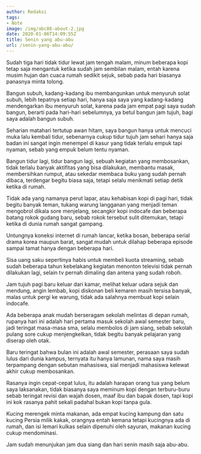 ```yaml
---
author: Redaksi
tags:
- Note
image: /img/abc88-about-2.jpg
date: 2020-01-06T14:09:55Z
title: Senin yang abu-abu
url: /senin-yang-abu-abu/
---
```


Sudah tiga hari tidak tidur lewat jam tengah malam, minum beberapa kopi tetap saja mengantuk ketika sudah jam sembilan malam, entah karena musim hujan dan cuaca rumah sedikit sejuk, sebab pada hari biasanya panasnya minta tolong.

Bangun subuh, kadang-kadang ibu membangunkan untuk menyuruh solat subuh, lebih tepatnya setiap hari, hanya saja saya yang kadang-kadang mendengarkan ibu menyuruh solat, karena pada jam empat pagi saya sudah bangun, berarti pada hari-hari sebelumnya, ya betul bangun jam tujuh, bagi saya adalah bangun subuh.

Seharian matahari tertutup awan hitam, saya bangun hanya untuk mencuci muka lalu kembali tidur, sebenarnya cukup tidur tujuh jam sehari hanya saja badan ini sangat ingin menempel di kasur yang tidak terlalu empuk tapi nyaman, sebab yang empuk belum tentu nyaman.

Bangun tidur lagi, tidur bangun lagi, sebuah kegiatan yang membosankan, tidak terlalu banyak aktifitas yang bisa dilakukan, membantu masak, membersihkan rumput, atau sekedar membaca buku yang sudah pernah dibaca, terdengar begitu biasa saja, tetapi selalu menikmati setiap detik ketika di rumah.

Tidak ada yang namanya perut lapar, atau kehabisan kopi di pagi hari, tidak begitu banyak teman, tukang warung langganan yang menjadi teman mengobrol dikala sore menjelang, secangkir kopi indocafe dan beberapa batang rokok gudang baru, sebab rokok tersebut sulit ditemukan, tetapi ketika di dunia rumah sangat gampang.

Untungnya koneksi internet di rumah lancar, ketika bosan, beberapa serial drama korea maupun barat, sangat mudah untuk dilahap beberapa episode sampai tamat hanya dengan beberapa hari.

Sisa uang saku sepertinya habis untuk membeli kuota streaming, sebab sudah beberapa tahun kebelakang kegiatan menonton televisi tidak pernah dilakukan lagi, selain tv pernah dimaling dan antena yang sudah roboh.

Jam tujuh pagi baru keluar dari kamar, melihat keluar udara sejuk dan mendung, angin lembab, kopi diskonan beli kemaren masih tersisa banyak, malas untuk pergi ke warung, tidak ada salahnya membuat kopi selain indocafe.

Ada beberapa anak mudah berseragam sekolah melintas di depan rumah, rupanya hari ini adalah hari pertama masuk sekolah awal semester baru, jadi teringat masa-masa sma, selalu membolos di jam siang, sebab sekolah pulang sore cukup menjengkelkan, tidak begitu banyak pelajaran yang diserap oleh otak.

Baru teringat bahwa bulan ini adalah awal semester, perasaan saya sudah lulus dari dunia kampus, ternyata itu hanya lamunan, nama saya masih terpampang dengan sebutan mahasiswa, sial menjadi mahasiswa kelewat akhir cukup membosankan.

Rasanya ingin cepat-cepat lulus, itu adalah harapan orang tua yang belum saya laksanakan, tidak biasanya saya meminum kopi dengan terburu-buru sebab teringat revisi dan wajah dosen, maaf ibu dan bapak dosen, tapi kopi ini kok rasanya pahit sekali padahal bukan kopi tanpa gula.

Kucing merengek minta makanan, ada empat kucing kampung dan satu kucing Persia milik kakak, orangnya entah kemana tetapi kucingnya ada di rumah, dan isi lemari kulkas selain dipenuhi oleh sayuran, makanan kucing cukup mendominasi.

Jam sudah menunjukan jam dua siang dan hari senin masih saja abu-abu.

